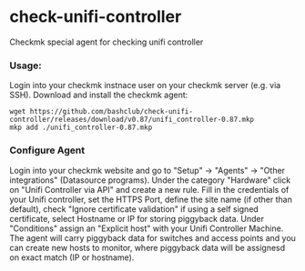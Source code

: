 # check-unifi-controller
Checkmk special agent for checking unifi controller 

### Usage:
Login into your checkmk instnace user on your checkmk server (e.g. via SSH).
Download and install the checkmk agent:
~~~
wget https://github.com/bashclub/check-unifi-controller/releases/download/v0.87/unifi_controller-0.87.mkp
mkp add ./unifi_controller-0.87.mkp
~~~

### Configure Agent
Login into your checkmk website and go to "Setup" -> "Agents" -> "Other integrations" (Datasource programs). Under the category "Hardware" click on "Unifi Controller via API" and create a new rule.
Fill in the credentials of your Unifi controller, set the HTTPS Port, define the site name (if other than default), check "Ignore certificate validation" if using a self signed certificate, select Hostname or IP for storing piggyback data.
Under "Conditions" assign an "Explicit host" with your Unifi Controller Machine.
The agent will carry piggyback data for switches and access points and you can create new hosts to monitor, where piggyback data will be assignesd on exact match (IP or hostname).
